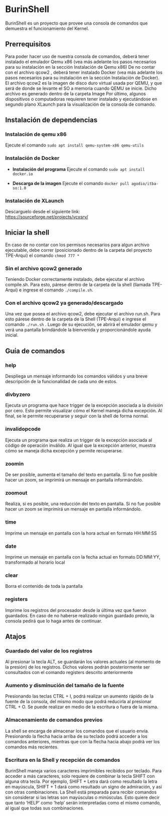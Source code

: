 # BurinShell

BurinShell es un proyecto que provee una consola de comandos que demuestra el funcionamiento del Kernel.

## Prerrequisitos

Para poder hacer uso de nuestra consola de comandos, deberá tener instalado el emulador Qemu x86 (vea más adelante los pasos necesarios para su instalación en la sección Instalación de Qemu x86)
De no contar con el archivo qcow2 , deberá tener instalado Docker (vea más adelante los pasos necesarios para su instalación en la sección Instalación de Docker). El archivo qcow2 es la imagen de disco duro virtual usada por QEMU, y que será de donde se levante el SO a memoria cuando QEMU se inicie. Dicho archivo es generado dentro de la carpeta Image
Por último, algunos dispositivos o computadoras requieren tener instalado y ejecutándose en segundo plano XLaunch para la visualización de la consola de comando.

## Instalación de dependencias

### Instalación de qemu x86

Ejecute el comando  ```sudo apt install qemu‐system‐x86 qemu‐utils```

### Instalación de Docker

- **Instalación del programa**
Ejecute el comando ```sudo apt install docker.io```

- **Descarga de la imagen** 
Ejecute el comando ```docker pull agodio/itba‐so:1.0```

### Instalación de XLaunch
Descarguelo desde el siguiente link:  https://sourceforge.net/projects/vcxsrv/

## Iniciar la shell

En caso de no contar con los permisos necesarios para algun archivo ejecutable, debe correr (posicionado dentro de la carpeta del proyecto TPE-Arqui) el comando ```chmod 777 *```

### Sin el archivo qcow2 generado
Teniendo Docker correctamente instalado, debe ejecutar el archivo compile.sh. Para esto, párese dentro de la carpeta de la shell (llamada TPE-Arqui) e ingrese el comando ```./compile.sh```.

### Con el archivo qcow2 ya generado/descargado
Una vez que posea el archivo qcow2, debe ejecutar el archivo run.sh. Para esto párese dentro de la carpeta de la Shell (TPE-Arqui) e ingrese el comando ```./run.sh``` . Luego de su ejecución, se abrirá el emulador qemu y verá una pantalla brindándole la bienvenida y proporcionándole ayuda inicial.

## Guía de comandos

### help
Despliega un mensaje informando los comandos válidos y una breve descripción de la funcionalidad de cada uno de estos.

### divbyzero
Ejecuta un programa que hace trigger de la excepción asociada a la división por cero. Esto permite visualizar cómo el Kernel maneja dicha excepción. Al final, se le permite recuperarse y seguir con la shell de forma normal.

### invalidopcode
Ejecuta un programa que realiza un trigger de la excepción asociada al código de operación inválido. Al igual que la excepción anterior, muestra cómo se maneja dicha excepción y permite recuperarse.

### zoomin
De ser posible, aumenta el tamaño del texto en pantalla. Si no fue posible hacer un zoom, se imprimirá un mensaje en pantalla informándolo.

### zoomout
Realiza, si es posible, una reducción del texto en pantalla. Si no fue posible hacer un zoom se imprimirá un mensaje en pantalla informándolo.

### time
Imprime un mensaje en pantalla con la hora actual en formato HH:MM:SS

### date
Imprime un mensaje en pantalla con la fecha actual en formato DD:MM:YY, transformado al horario local

### clear
Borra el contenido de toda la pantalla

### registers
Imprime los registros del procesador desde la última vez que fueron guardados. En caso de no haberse realizado ningún guardado previo, la consola pedirá que lo haga antes de continuar. 

## Atajos
### Guardado del valor de los registros
Al presionar la tecla ALT, se guardarán los valores actuales (al momento de la presión) de los registros. Dichos valores podrán posteriormente ser consultados con el comando registers descrito anteriormente

### Aumento y disminución del tamaño de la fuente
Presionando las teclas CTRL + I, podrá realizar un aumento rápido de la fuente de la consola, del mismo modo que podrá reducirla al presionar CTRL + O. Se puede realizar en medio de la escritura o fuera de la misma.

### Almacenamiento de comandos previos
La shell se encarga de almacenar los comandos que el usuario envía. Presionando la flecha hacia arriba de su teclado podrá acceder a los comandos anteriores, mientras que con la flecha hacia abajo podrá ver los comandos más recientes. 

### Escritura en la Shell y recepción de comandos
BurinShell maneja varios caracteres imprimibles recibidos por teclado. Para acceder a más caracteres, solo requiere de combinar la tecla SHIFT con alguna otra tecla. Por ejemplo, SHIFT + Letra dará como resultado la letra en mayúscula, SHIFT + 1 dará como resultado un signo de admiración, y así con otras combinaciones.
	La Shell está preparada para recibir comandos sin considerar si las letras son mayúsculas o minúsculas. Esto quiere decir que tanto ‘HELP’ como ‘help’ serán interpretadas como el mismo comando, al igual que todas sus combinaciones.

